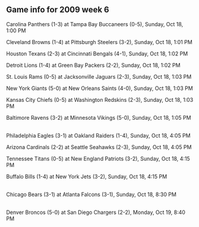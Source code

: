 ## Game info for 2009 week 6
Carolina Panthers (1-3) at Tampa Bay Buccaneers (0-5), Sunday, Oct 18, 1:00 PM

Cleveland Browns (1-4) at Pittsburgh Steelers (3-2), Sunday, Oct 18, 1:01 PM

Houston Texans (2-3) at Cincinnati Bengals (4-1), Sunday, Oct 18, 1:02 PM

Detroit Lions (1-4) at Green Bay Packers (2-2), Sunday, Oct 18, 1:02 PM

St. Louis Rams (0-5) at Jacksonville Jaguars (2-3), Sunday, Oct 18, 1:03 PM

New York Giants (5-0) at New Orleans Saints (4-0), Sunday, Oct 18, 1:03 PM

Kansas City Chiefs (0-5) at Washington Redskins (2-3), Sunday, Oct 18, 1:03 PM

Baltimore Ravens (3-2) at Minnesota Vikings (5-0), Sunday, Oct 18, 1:05 PM

<br/>Philadelphia Eagles (3-1) at Oakland Raiders (1-4), Sunday, Oct 18, 4:05 PM

Arizona Cardinals (2-2) at Seattle Seahawks (2-3), Sunday, Oct 18, 4:05 PM

Tennessee Titans (0-5) at New England Patriots (3-2), Sunday, Oct 18, 4:15 PM

Buffalo Bills (1-4) at New York Jets (3-2), Sunday, Oct 18, 4:15 PM

<br/>Chicago Bears (3-1) at Atlanta Falcons (3-1), Sunday, Oct 18, 8:30 PM

<br/>Denver Broncos (5-0) at San Diego Chargers (2-2), Monday, Oct 19, 8:40 PM

